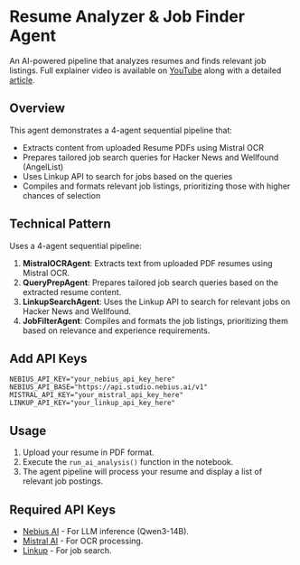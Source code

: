 # Resume Analyzer & Job Finder Agent

An AI-powered pipeline that analyzes resumes and finds relevant job listings. Full explainer video is available on [YouTube](https://www.youtube.com/watch?v=ji_hECcyTjs) along with a detailed [article](https://astrodevil.medium.com/i-tested-deepseek-r1-0528-built-a-job-finding-agent-with-adk-nebius-ai-linkup-76e6e62bdbba).



## Overview

This agent demonstrates a 4-agent sequential pipeline that:
- Extracts content from uploaded Resume PDFs using Mistral OCR 
- Prepares tailored job search queries for Hacker News and Wellfound (AngelList)
- Uses Linkup API to search for jobs based on the queries
- Compiles and formats relevant job listings, prioritizing those with higher chances of selection

## Technical Pattern

Uses a 4-agent sequential pipeline:
1. **MistralOCRAgent**: Extracts text from uploaded PDF resumes using Mistral OCR.
2. **QueryPrepAgent**: Prepares tailored job search queries based on the extracted resume content.
3. **LinkupSearchAgent**: Uses the Linkup API to search for relevant jobs on Hacker News and Wellfound.
4. **JobFilterAgent**: Compiles and formats the job listings, prioritizing them based on relevance and experience requirements.

## Add API Keys

```
NEBIUS_API_KEY="your_nebius_api_key_here"
NEBIUS_API_BASE="https://api.studio.nebius.ai/v1"
MISTRAL_API_KEY="your_mistral_api_key_here"
LINKUP_API_KEY="your_linkup_api_key_here"
```

## Usage

1. Upload your resume in PDF format.
2. Execute the `run_ai_analysis()` function in the notebook.
3. The agent pipeline will process your resume and display a list of relevant job postings.


## Required API Keys

- [Nebius AI](https://dub.sh/AIStudio) - For LLM inference (Qwen3-14B).
- [Mistral AI](https://mistral.ai) - For OCR processing.
- [Linkup](https://www.linkup.so/) - For job search.
